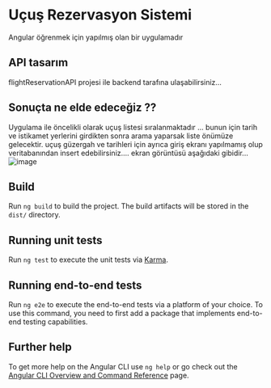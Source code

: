 # Uçuş Rezervasyon Sistemi

Angular öğrenmek için yapılmış olan bir uygulamadır

## API tasarım 

flightReservationAPI projesi ile backend tarafına ulaşabilirsiniz...

## Sonuçta ne elde edeceğiz ??

Uygulama ile öncelikli olarak uçuş listesi sıralanmaktadır ... bunun için tarih ve istikamet yerlerini girdikten sonra arama yaparsak liste önümüze gelecektir.
uçuş güzergah ve tarihleri için ayrıca giriş ekranı yapılmamış olup veritabanından insert edebilirsiniz....
ekran görüntüsü aşağıdaki gibidir...
![image](https://user-images.githubusercontent.com/45200802/183426881-21547d7e-1550-4aef-b8b1-0a9c77098fff.png)


## Build

Run `ng build` to build the project. The build artifacts will be stored in the `dist/` directory.

## Running unit tests

Run `ng test` to execute the unit tests via [Karma](https://karma-runner.github.io).

## Running end-to-end tests

Run `ng e2e` to execute the end-to-end tests via a platform of your choice. To use this command, you need to first add a package that implements end-to-end testing capabilities.

## Further help

To get more help on the Angular CLI use `ng help` or go check out the [Angular CLI Overview and Command Reference](https://angular.io/cli) page.
